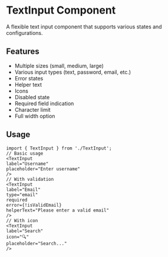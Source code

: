 # TextInput Component

A flexible text input component that supports various states and configurations.

## Features

- Multiple sizes (small, medium, large)
- Various input types (text, password, email, etc.)
- Error states
- Helper text
- Icons
- Disabled state
- Required field indication
- Character limit
- Full width option

## Usage

```tsx
import { TextInput } from './TextInput';
// Basic usage
<TextInput
label="Username"
placeholder="Enter username"
/>
// With validation
<TextInput
label="Email"
type="email"
required
error={!isValidEmail}
helperText="Please enter a valid email"
/>
// With icon
<TextInput
label="Search"
icon="🔍"
placeholder="Search..."
/>
```
